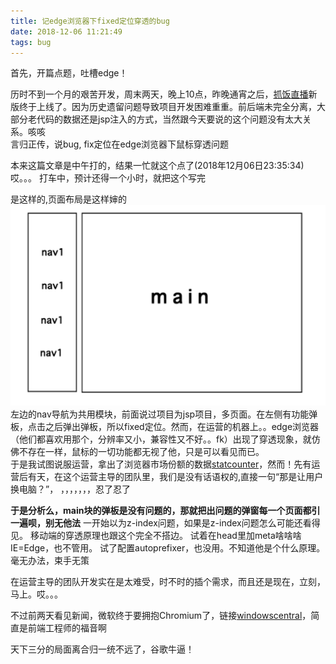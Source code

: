 ```yaml
---
title: 记edge浏览器下fixed定位穿透的bug
date: 2018-12-06 11:21:49
tags: bug
---
```

首先，开篇点题，吐槽edge！  

历时不到一个月的艰苦开发，周末两天，晚上10点，昨晚通宵之后，[抓饭直播](http://www.justfun.live)新版终于上线了。因为历史遗留问题导致项目开发困难重重。前后端未完全分离，大部分老代码的数据还是jsp注入的方式，当然跟今天要说的这个问题没有太大关系。咳咳    
言归正传，说bug, fix定位在edge浏览器下鼠标穿透问题
<!--more-->
本来这篇文章是中午打的，结果一忙就这个点了(2018年12月06日23:35:34)哎。。。  打车中，预计还得一个小时，就把这个写完

是这样的,页面布局是这样婶的
![](/assets/images/11264410-28c0e8867f89c5dc.png?imageMogr2/auto-orient/strip%7CimageView2/2/w/1000/format/webp)
左边的nav导航为共用模块，前面说过项目为jsp项目，多页面。在左侧有功能弹板，点击之后弹出弹板，所以fixed定位。然而，在运营的机器上。。edge浏览器（他们都喜欢用那个，分辨率又小，兼容性又不好。。fk）出现了穿透现象，就仿佛不存在一样，鼠标的一切功能都无视了他，只是可以看见而已。  
于是我试图说服运营，拿出了浏览器市场份额的数据[statcounter](http://gs.statcounter.com/)，然而！先有运营后有天，在这个运营主导的团队里，我们是没有话语权的,直接一句“那是让用户换电脑？”， ，，，，，，，忍了忍了

**于是分析么，main块的弹板是没有问题的，那就把出问题的弹窗每一个页面都引一遍呗，别无他法**
一开始以为z-index问题，如果是z-index问题怎么可能还看得见。
移动端的穿透原理也跟这个完全不搭边。
试着在head里加meta啥啥啥IE=Edge，也不管用。
试了配置autoprefixer，也没用。不知道他是个什么原理。  
毫无办法，束手无策

在运营主导的团队开发实在是太难受，时不时的插个需求，而且还是现在，立刻，马上。哎。。。


不过前两天看见新闻，微软终于要拥抱Chromium了，链接[windowscentral](https://www.windowscentral.com/microsoft-building-chromium-powered-web-browser-windows-10)，简直是前端工程师的福音啊

天下三分的局面离合归一统不远了，谷歌牛逼！
